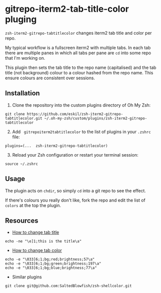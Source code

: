 # gitrepo-iterm2-tab-title-color pluging

`zsh-iterm2-gitrepo-tabtitlecolor` changes iterm2 tab title and color per repo. 

My typical workflow is a fullscreen iterm2 with multiple tabs. In each
tab there are multiple panes in which all tabs per pane are `cd` into
some repo that I'm working on.

This plugin then sets the tab title to the repo name (capitalised) and
the tab title (not background) colour to a colour hashed from the repo
name. This ensure colours are consistent over sessions.

## Installation

1. Clone the repository into the custom plugins directory of Oh My Zsh:

```
git clone https://github.com/eskil/zsh-iterm2-gitrepo-tabtitlecolor.git ~/.oh-my-zsh/custom/plugins/zsh-iterm2-gitrepo-tabtitlecolor
```

2. Add ` gitrepoiterm2tabtitlecolor` to the list of plugins in your `.zshrc` file:

```
plugins=(...  zsh-iterm2-gitrepo-tabtitlecolor)
```

3. Reload your Zsh configuration or restart your terminal session:

```
source ~/.zshrc
```


## Usage

The plugin acts on `chdir`, so simply `cd` into a git repo to see the effect.

If there's colours you really don't like, fork the repo and edit the list of `colors` at the top the plugin.

## Resources


* [How to change tab title](https://superuser.com/questions/292652/change-iterm2-window-and-tab-titles-in-zsh)

```
echo -ne "\e]1;this is the title\a"
```

* [How to change tab color](https://superuser.com/questions/403650/programmatically-set-the-color-of-a-tab-in-iterm2)

```
echo -e "\033]6;1;bg;red;brightness;57\a"
echo -e "\033]6;1;bg;green;brightness;197\a"
echo -e "\033]6;1;bg;blue;brightness;77\a"
```

* Similar plugins

```
git clone git@github.com:SaltedBlowfish/zsh-shellcolor.git
```
